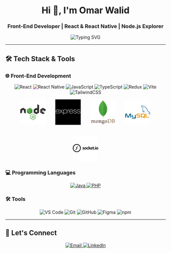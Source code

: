 <h1 align="center">Hi 👋, I'm Omar Walid</h1>
<h3 align="center">Front-End Developer | React & React Native | Node.js Explorer</h3>

<p align="center">
  <img src="https://readme-typing-svg.herokuapp.com?font=Fira+Code&size=22&duration=4000&pause=1000&center=true&width=435&lines=Building+Modern+Web+%26+Mobile+Apps;Crafting+Clean+UIs+with+React;Loving+JavaScript%2C+TypeScript%2C+and+Express.js" alt="Typing SVG" />
</p>

---

## 🛠️ Tech Stack & Tools

### 🌐 Front-End Development
<p align="center">
  <img src="https://cdn.jsdelivr.net/gh/devicons/devicon@latest/icons/react/react-original.svg" width="50" title="React"/>
  <img src="https://cdn.jsdelivr.net/gh/devicons/devicon@latest/icons/react/react-original.svg" width="50" title="React Native" style="filter: hue-rotate(180deg)"/> 
  <img src="https://cdn.jsdelivr.net/gh/devicons/devicon@latest/icons/javascript/javascript-original.svg" width="50" title="JavaScript"/>
  <img src="https://cdn.jsdelivr.net/gh/devicons/devicon@latest/icons/typescript/typescript-original.svg" width="50" title="TypeScript"/>
  <img src="https://cdn.jsdelivr.net/gh/devicons/devicon@latest/icons/redux/redux-original.svg" width="50" title="Redux"/>
  <img src="https://cdn.jsdelivr.net/gh/devicons/devicon@latest/icons/vitejs/vitejs-original.svg" width="50" title="Vite"/>
  <img src="https://cdn.jsdelivr.net/gh/devicons/devicon@latest/icons/tailwindcss/tailwindcss-original.svg" width="50" title="TailwindCSS"/>
</p>

<p align="center" style="display: flex; justify-content: center; gap: 30px; flex-wrap: wrap;">

  <!-- Node.js -->
  <a href="https://nodejs.org/" target="_blank">
    <img src="https://raw.githubusercontent.com/devicons/devicon/master/icons/nodejs/nodejs-original-wordmark.svg" 
         alt="Node.js" 
         width="80" 
         height="80"/>
  </a>

  <!-- Express.js -->
  <a href="https://expressjs.com/" target="_blank">
    <img src="https://raw.githubusercontent.com/devicons/devicon/master/icons/express/express-original-wordmark.svg" 
         alt="Express.js" 
         width="80" 
         height="80"
         style="filter: invert(1);"/>
  </a>

  <!-- MongoDB -->
  <a href="https://www.mongodb.com/" target="_blank">
    <img src="https://raw.githubusercontent.com/devicons/devicon/master/icons/mongodb/mongodb-original-wordmark.svg" 
         alt="MongoDB" 
         width="80" 
         height="80"/>
  </a>

  <!-- MySQL -->
  <a href="https://www.mysql.com/" target="_blank">
    <img src="https://raw.githubusercontent.com/devicons/devicon/master/icons/mysql/mysql-original-wordmark.svg" 
         alt="MySQL" 
         width="80" 
         height="80"/>
  </a>

  <!-- Socket.IO -->
  <a href="https://socket.io/" target="_blank">
    <img src="https://raw.githubusercontent.com/devicons/devicon/master/icons/socketio/socketio-original-wordmark.svg" 
         alt="Socket.IO" 
         width="80" 
         height="80"/>
  </a>

</p>

### 💻 Programming Languages

<p align="center">

  <!-- Java -->
  <a href="https://www.java.com/" target="_blank">
    <img src="https://upload.wikimedia.org/wikipedia/en/3/30/Java_programming_language_logo.svg" alt="Java" width="70" height="80"/>
  </a>

  <!-- PHP -->
  <a href="https://www.php.net/" target="_blank">
    <img src="https://upload.wikimedia.org/wikipedia/commons/2/27/PHP-logo.svg" alt="PHP" width="100" height="60"/>
  </a>

</p>


### 🛠️ Tools
<p align="center">
  <img src="https://cdn.jsdelivr.net/gh/devicons/devicon@latest/icons/vscode/vscode-original.svg" width="50" title="VS Code"/>
  <img src="https://cdn.jsdelivr.net/gh/devicons/devicon@latest/icons/git/git-original.svg" width="50" title="Git"/>
  <img src="https://cdn.jsdelivr.net/gh/devicons/devicon@latest/icons/github/github-original.svg" width="50" title="GitHub"/>
  <img src="https://cdn.jsdelivr.net/gh/devicons/devicon@latest/icons/figma/figma-original.svg" width="50" title="Figma"/>
  <img src="https://cdn.jsdelivr.net/gh/devicons/devicon@latest/icons/npm/npm-original-wordmark.svg" width="50" title="npm"/>
</p>


---

## 🤝 Let's Connect

<p align="center">
  <a href="mailto:owalid193@gmail.com">
    <img src="https://img.shields.io/badge/Gmail-D14836?style=for-the-badge&logo=gmail&logoColor=white" alt="Email"/>
  </a>
  <a href="https://www.linkedin.com/in/omarwalid">
    <img src="https://img.shields.io/badge/LinkedIn-0077B5?style=for-the-badge&logo=linkedin&logoColor=white" alt="LinkedIn"/>
  </a>
</p>
